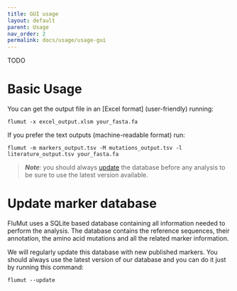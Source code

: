 ```yaml
---
title: GUI usage
layout: default
parent: Usage
nav_order: 2
permalink: docs/usage/usage-gui
---
```

TODO
# Basic Usage
You can get the output file in an [Excel format] (user-friendly) running:
```
flumut -x excel_output.xlsm your_fasta.fa
```
If you prefer the text outputs (machine-readable format) run:
```
flumut -m markers_output.tsv -M mutations_output.tsv -l literature_output.tsv your_fasta.fa
```

>**_Note_**: you should always [update](#update-marker-database) the database before any analysis to be sure to use the latest version available.

# Update marker database
FluMut uses a SQLite based database containing all information needed to perform the analysis.
The database contains the reference sequences, their annotation, the amino acid mutations and all the related marker information.

We will regularly update this database with new published markers.
You should always use the latest version of our database and you can do it just by running this command:
```
flumut --update
```
